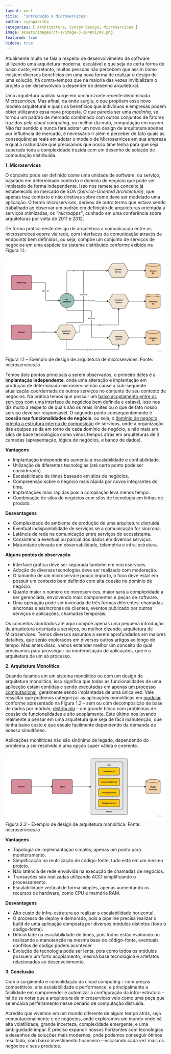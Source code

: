 ```yaml
---
layout: post
title:  "Introdução a Microservices"
author: ryanpadilha
categories: [ Architecture, System Design, Microservices ]
image: assets/images/ct-1/image-3-2048x1248.png
featured: true
hidden: true
---
```


Atualmente muito se fala a respeito de desenvolvimento de software utilizando uma arquitetura moderna, escalável e que seja de certa forma de baixo custo, entretanto, muitas pessoas não percebem que assim como existem diversos benefícios em uma nova forma de realizar o design de uma solução, há contra-tempos que na maioria das vezes invibializam o projeto a ser desenvolvido a depender do desenho arquitetural.

Uma arquitetura padrão surge em um horizonte recente denominada Microservices. Mas afinal, da onde surgiu, o que propõem esse novo modelo arquitetural e quais os benefícios que indivíduos e empresas podem obter utilizando essa nova proposta. O que parecia ser uma *modinha*, se tornou um padrão de mercado combinado com outros conjuntos de fatores trazidos pela *cloud computing*, ou melhor dizendo, computação em nuvem. Não faz sentido e nunca fará adotar um novo design de arquitetura apenas por influência de mercado, é necessário ir além e perceber de fato quais as consequências reais em adotar o modelo de Microservices em sua empresa e qual a maturidade que precisamos que nosso time tenha para que seja superado toda a complexidade trazida com um desenho de solução de computação distribuída.

**1. Microservices**

O conceito pode ser definido como uma unidade de software, ou serviço, baseado em determinado contexto e domínio de negócio que pode ser implatado de forma independente. Isso nos remete ao conceito já estabelecido no mercado de SOA (*Service-Oriented Architecture*), que apenas traz contexto e não diretivas sobre como deve ser modelado uma aplicação. O termo microservices, derivou de outro termo que estava sendo trabalhado ao observar um padrão em definição de arquiteturas orientada a serviços otimizadas, os *“microapps”*, cunhado em uma conferência sobre arquiteturas por volta de 2011 e 2012.

De forma prática neste design de arquitetura a comunicação entre os microservices ocorre via rede, com interfaces de comunicação através de endpoints bem definidos, ou seja, compõe um conjunto de serviços de negócios em uma espécie de sistema distribuído conforme exibido na Figura 1.1.

![alt text](/assets/images/ct-1/image-3-2048x1248.png)
Figura 1.1 – Exemplo de design de arquitetura de microservices. Fonte: microservices.io

Temos dois pontos principais a serem observados, o primeiro deles é a **implantação independente**, onde uma alteração e implantação em produção de determinado microservice não cause a sub-sequente atualização coordernada de outros serviços no conjunto de seu contexto de negócios. Na prática temos que possuir um <ins>baixo acoplamento entre os serviços</ins> com uma interface de negócios bem definida e estável, isso nos diz muito a respeito de quais são os reais limites ou o que de fato nosso serviço deve ser responsável. O segundo ponto consequentemente é **coesão nas funcionalidades de negócio**, ou seja, o <ins>domínio de negócio orienta a estrutura interna de composição</ins> de serviços, onde a organização das equipes se da em torno de cada domínio de negócio, e não mais em silos de base tecnológica como vimos tempos atrás em arquiteturas de 3 camadas (apresentação, lógica de negócios, e banco de dados).

**Vantagens**

- Implantação independente aumenta a escalabilidade e confiabilidade.
- Utilização de diferentes tecnologias (até certo ponto pode ser considerado).
- Escalabilidade de times baseado em silos de negócios.
- Compreensão sobre o negócio mais rápida por novos integrantes do time.
- Implantações mais rápidas pois a compilação leva menos tempo.
- Combinação de silos de negócios com silos de tecnologia em linhas de produto.

**Desvantagens**

- Complexidade do ambiente de produção de uma arquitetura distruída.
- Eventual indisponibilidade de serviços se a comunicação for síncrona.
- Latência de rede na comunicação entre serviços do ecossistema.
- Consistência eventual ou parcial dos dados em diversos serviços.
- Maturidade elevada em observabilidade, telemetria e infra-estrutura.

**Alguns pontos de observação**

- Interface gráfica deve ser separada também em microservices.
- Adoção de diversas tecnologias deve ser realizado com moderação.
- O tamanho de um microservice pouco importa, o foco deve estar em possuir um contexto bem definido com alta coesão no domínio de negócio.
- Quanto maior o número de microservices, maior será a complexidade a ser gerenciada, envolvendo mais componentes e peças de software.
- Uma operação pode ser invocada de três formas diferentes: chamadas síncronas e assíncronas de clientes, eventos publicado por outros serviços e aplicações, chamadas temporais.

Os conceitos abordados até aqui compõe apenas uma pequena introdução da arquitetura orientada a serviços, ou melhor dizendo, arquitetura de Microservices. Temos diversos assuntos a serem aprofundados em maiores detalhes, que serão explorados em diversos outros artigos ao longo do tempo. Mas antes disso, vamos entender melhor um conceito do qual precisamos para prosseguir na modernização de aplicações, que é a arquitetura de um só processo.

**2. Arquitetura Monolítica**

Quando falamos em um sistema monolítico ou com um design de arquitetura monolítica, isso significa que todas as funcionalidades de uma aplicação estam contidas e sendo executadas em apenas <ins>um processo computacional</ins>, geralmente sendo implantadas de uma única vez. Vale ressaltar que podemos categorizar as aplicações monolíticas em <ins>modular</ins> conforme apresentado na Figura 1.2 – sem ou com decomposição de base de dados por módulo; <ins>distribuída</ins> – um grande bloco com problemas de coesão de funcionalidades e alto acoplamento. Este último nos levando realmente a pensar em uma arquitetura que seja de fácil manutenção, que tenha baixo custo e que escale facilmente dependendo da demanda de acesso simultâneo.

Aplicações monilíticas não são sinônimo de legado, dependendo do problema a ser resolvido é uma opção super válida e coerente.

![alt text](/assets/images/ct-1/image-6-2048x862.png)
Figura 2.2 – Exemplo de design de arquitetura monolítica. Fonte: microservices.io

**Vantagens**

- Topologia de implemantação simples, apenas um ponto para monitoramento.
- Simplificação na reutilização de código-fonte, tudo está em um mesmo projeto.
- Não latência de rede envolvida na execução de chamadas de negócios.
- Transações são realizadas utilizando ACID simplificando o processamento.
- Escalabilidade vertical de forma simples, apenas aumentando os recursos de hardware, como CPU e memória RAM.

**Desvantagens**

- Alto custo de infra-estrutura ao realizar a escalabilidade horizontal.
- O processo de deploy é demorado, pois a pipeline precisa realizar o build de uma aplicação composta por diversos módulos distintos (todo o código-fonte).
- Dificuldade na escalabilidade de times, pois todos estão evoluindo ou realizando a manutenção na mesma base de código-fonte, eventuais conflitos de código podem acontecer.
- Evolução de tecnologia pode ser lenta, pois como todos os módulos possuem um forto acoplamento, mesma base tecnológica e artefatos relacionados ao desenvolvimento.

**3. Conclusão**

Com o surgimento e consolidação da cloud computing – com preços competitivos, alta escalabilidade e performance, e principalmente a facilidade em compreender e automizar a configuração da infra-estrutura – há de se notar que a arquitetura de microservices veio como uma peça que se encaixa perfeitamento nesse cenário de computação distruída.

Acredito que vivemos em um mundo diferente de algum tempo atrás, seja computacionalmente e de negócios, onde exploramos um mundo onde há alta volatilidade, grande incerteza, complexidade emergente, e uma ambiguidade ímpar. É preciso expandir nossos horizontes com tecnologias e desenhos de soluções mais modernos, onde podemos conseguir ótimos resultado, com baixo investimento financeiro – escalando cada vez mais os negócios e seus produtos.

